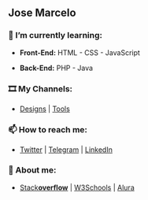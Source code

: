 ## Jose Marcelo
### 🌱 I’m currently learning:
- **Front-End:** HTML - CSS - JavaScript

- **Back-End:** PHP - Java

### 🎞️ My Channels:
- [Designs](https://www.youtube.com/@JMSsDesigns) | [Tools](https://www.youtube.com/@JMSsTools)

### 📫 How to reach me:
- [Twitter](https://twitter.com/JMSsMarcelo) | [Telegram](https://t.me/JMSsMarcelo) | [LinkedIn](https://www.linkedin.com/in/JMSsMarcelo/)

### 🔭 About me:
- [Stack**overflow**](https://stackoverflow.com/users/5546568/jmsmarcelo) | [W3Schools](https://www.w3profile.com/jmsmarcelo) | [Alura](https://cursos.alura.com.br/user/jmsmarcelo)

<!--
**jmsmarcelo/jmsmarcelo** is a ✨ _special_ ✨ repository because its `README.md` (this file) appears on your GitHub profile.

Here are some ideas to get you started:

- 🔭 I’m currently working on ...
- 🌱 I’m currently learning ...
- 👯 I’m looking to collaborate on ...
- 🤔 I’m looking for help with ...
- 💬 Ask me about ...
- 📫 How to reach me: ...
- 😄 Pronouns: ...
- ⚡ Fun fact: ...
-->
